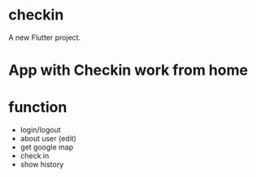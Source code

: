 # checkin
A new Flutter project.
# App with Checkin work from home
# function
- login/logout
- about user (edit)
- get google map
- check in
- show history
